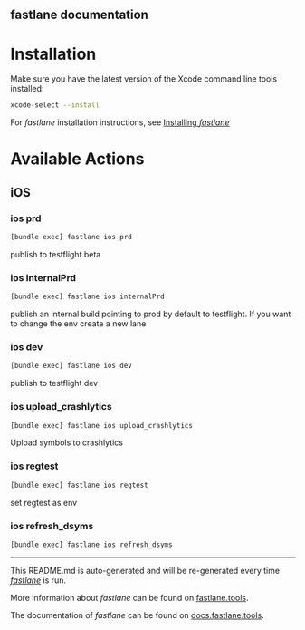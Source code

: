 fastlane documentation
----

# Installation

Make sure you have the latest version of the Xcode command line tools installed:

```sh
xcode-select --install
```

For _fastlane_ installation instructions, see [Installing _fastlane_](https://docs.fastlane.tools/#installing-fastlane)

# Available Actions

## iOS

### ios prd

```sh
[bundle exec] fastlane ios prd
```

publish to testflight beta

### ios internalPrd

```sh
[bundle exec] fastlane ios internalPrd
```

publish an internal build pointing to prod by default to testflight. 
  If you want to change the env create a new lane

### ios dev

```sh
[bundle exec] fastlane ios dev
```

publish to testflight dev

### ios upload_crashlytics

```sh
[bundle exec] fastlane ios upload_crashlytics
```

Upload symbols to crashlytics

### ios regtest

```sh
[bundle exec] fastlane ios regtest
```

set regtest as env

### ios refresh_dsyms

```sh
[bundle exec] fastlane ios refresh_dsyms
```



----

This README.md is auto-generated and will be re-generated every time [_fastlane_](https://fastlane.tools) is run.

More information about _fastlane_ can be found on [fastlane.tools](https://fastlane.tools).

The documentation of _fastlane_ can be found on [docs.fastlane.tools](https://docs.fastlane.tools).
